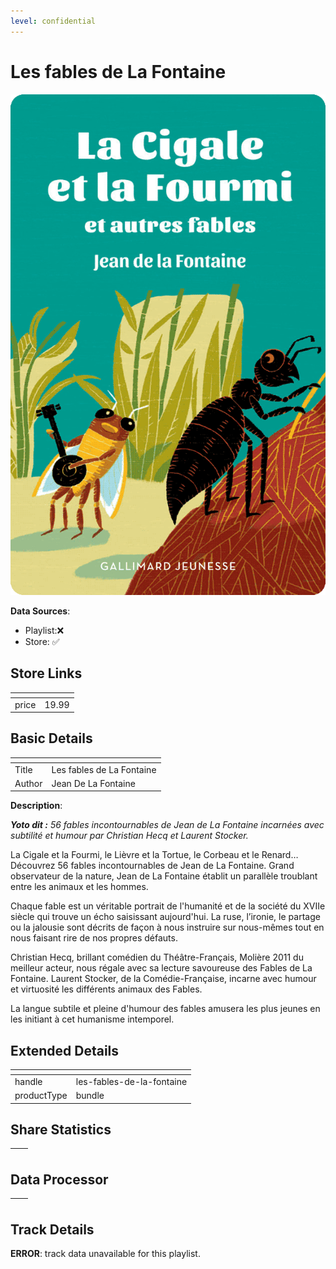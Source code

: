 ```yaml
---
level: confidential
---
```

# Les fables de La Fontaine

![card_[83Qyv].png](../../img/cards/card_[83Qyv].png)

**Data Sources**: 

- Playlist:❌
- Store: ✅


## Store Links

| <!-- --> | <!-- --> |
| - | - |
| price | 19.99 |


## Basic Details

| <!-- --> | <!-- --> |
| - | - |
| Title | Les fables de La Fontaine |
| Author | Jean De La Fontaine |

**Description**:

_**Yoto dit :** 56 fables incontournables de Jean de La Fontaine incarnées avec subtilité et humour par Christian Hecq et Laurent Stocker._

La Cigale et la Fourmi, le Lièvre et la Tortue, le Corbeau et le Renard… Découvrez 56 fables incontournables de Jean de La Fontaine. Grand observateur de la nature, Jean de La Fontaine établit un parallèle troublant entre les animaux et les hommes.

Chaque fable est un véritable portrait de l'humanité et de la société du XVIIe siècle qui trouve un écho saisissant aujourd'hui. La ruse, l’ironie, le partage ou la jalousie sont décrits de façon à nous instruire sur nous-mêmes tout en nous faisant rire de nos propres défauts.

Christian Hecq, brillant comédien du Théâtre-Français, Molière 2011 du meilleur acteur, nous régale avec sa lecture savoureuse des Fables de La Fontaine. Laurent Stocker, de la Comédie-Française, incarne avec humour et virtuosité les différents animaux des Fables.

La langue subtile et pleine d'humour des fables amusera les plus jeunes en les initiant à cet humanisme intemporel.


## Extended Details

| <!-- --> | <!-- --> |
| - | - |
| handle | les-fables-de-la-fontaine |
| productType | bundle |


## Share Statistics

| <!-- --> | <!-- --> |
| - | - |


## Data Processor

| <!-- --> | <!-- --> |
| - | - |


## Track Details

**ERROR**: track data unavailable for this playlist.
